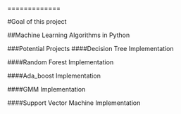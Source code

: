 =============

#Goal of this project

##Machine Learning Algorithms in Python

###Potential Projects
####Decision Tree Implementation

####Random Forest Implementation

####Ada_boost Implementation

####GMM Implementation 

####Support Vector Machine Implementation


